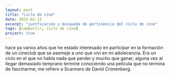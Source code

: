 ```yaml
---
layout: post
title: "ciclo de cine"
date: 2022-02-12
excerpt: "justficación y búsqueda de pertinencia del ciclo de cine"
tags: [compartir, ciclo de cine]
project: true
---
```


hace ya varios años que he estado interesado en participar en la formación de un cineclub que se asemeje a uno que viví en mi adolecencia. Era un ciclo en el que no había nada que perder y mucho que ganar; alguna vez al llegar demasiado temprano terminé conociendo una película que no termina de fascinarme; me refiero a Scanners de David Cronenberg.